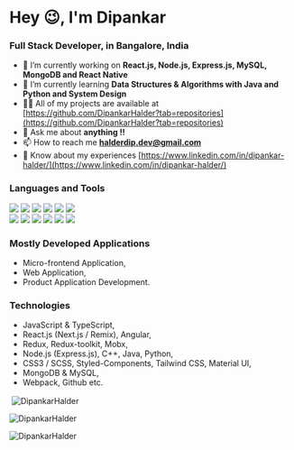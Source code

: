 <h1>Hey 😉, I'm Dipankar</h1>
<h3>Full Stack Developer, in Bangalore, India</h3>

- 🔭 I’m currently working on **React.js, Node.js, Express.js, MySQL, MongoDB and React Native**
- 🌱 I’m currently learning **Data Structures & Algorithms with Java and Python and System Design**
- 👨‍💻 All of my projects are available at [https://github.com/DipankarHalder?tab=repositories](https://github.com/DipankarHalder?tab=repositories)
- 💬 Ask me about **anything !!**
- 📫 How to reach me **[halderdip.dev@gmail.com](mailto:halderdip.dev@gmail.com)**
- 📄 Know about my experiences [https://www.linkedin.com/in/dipankar-halder/](https://www.linkedin.com/in/dipankar-halder/)


<h3> Languages and Tools </h3>

![](https://img.shields.io/badge/JavaScript-informational?style=flat&logo=JAVASCRIPT&logoColor=000000&color=FFFF00)
![](https://img.shields.io/badge/TypeScript-informational?style=flat&logo=TYPESCRIPT&logoColor=white&color=007acc)
![](https://img.shields.io/badge/React-informational?style=flat&logo=REACT&logoColor=000000&color=61dafb)
![](https://img.shields.io/badge/Angular-informational?style=flat&logo=ANGULAR&logoColor=white&color=d4173b)
![](https://img.shields.io/badge/Node.js-informational?style=flat&logo=node.js&logoColor=white&color=6DA55F)
![](https://img.shields.io/badge/Express.js-informational?style=flat&logo=express&logoColor=white&color=8c8c8c)
<br>
![](https://img.shields.io/badge/Mysql-informational?style=flat&logo=mysql&logoColor=white&color=F29111)
![](https://img.shields.io/badge/MongoDB-informational?style=flat&logo=mongodb&logoColor=white&color=4DB33D)
![](https://img.shields.io/badge/Java-informational?style=flat&logo=JAVA&logoColor=white&color=f89820)
![](https://img.shields.io/badge/Python-informational?style=flat&logo=PYTHON&logoColor=white&color=0d1c4d)
![](https://img.shields.io/badge/HTML5-informational?style=flat&logo=HTML5&logoColor=white&color=e34c26)
![](https://img.shields.io/badge/CSS3-informational?style=flat&logo=CSS3&logoColor=white&color=0074d9)


<h3> Mostly Developed Applications </h3>

- Micro-frontend Application, 
- Web Application, 
- Product Application Development.

<h3> Technologies </h3>

- JavaScript & TypeScript, 
- React.js (Next.js / Remix), Angular,
- Redux, Redux-toolkit, Mobx, 
- Node.js (Express.js), C++, Java, Python, 
- CSS3 / SCSS, Styled-Components, Tailwind CSS, Material UI, 
- MongoDB & MySQL, 
- Webpack, Github etc.


<p>&nbsp;<img align="center" src="https://github-readme-stats.vercel.app/api?username=DipankarHalder&show_icons=true&locale=en" alt="DipankarHalder" /></p>

<p><img align="center" src="https://github-readme-streak-stats.herokuapp.com/?user=DipankarHalder&" alt="DipankarHalder" /></p>

<p><img align="center" src="https://github-readme-stats.vercel.app/api/top-langs/?username=DipankarHalder&hide_border=false&include_all_commits=false&count_private=false&layout=compact" alt="DipankarHalder" /></p>
